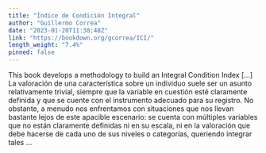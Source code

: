 ```yaml
---
title: "Índice de Condición Integral"
author: "Guillermo Correa"
date: "2023-01-20T11:38:48Z"
link: "https://bookdown.org/gcorrea/ICI/"
length_weight: "7.4%"
pinned: false
---
```


This book develops a methodology to build an Integral Condition Index [...] La valoración de una característica sobre un individuo suele ser un asunto relativamente trivial, siempre que la variable en cuestión esté claramente definida y que se cuente con el instrumento adecuado para su registro. No obstante, a menudo nos enfrentamos con situaciones que nos llevan bastante lejos de este apacible escenario: se cuenta con múltiples variables que no están claramente definidas ni en su escala, ni en la valoración que debe hacerse de cada uno de sus niveles o categorías, queriendo integrar tales ...
